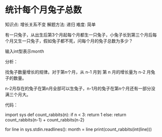 # 统计每个月兔子总数

知识点: 增长关系不变
解题方法: 递归
难度: 简单

有一只兔子，从出生后第3个月起每个月都生一只兔子，小兔子长到第三个月后每个月又生一只兔子，假如兔子都不死，问每个月的兔子总数为多少？

输入int型表示month

分析：

找兔子数量增长的规律。对于第n个月，从 n-1 月到 第 n 月的增长量为 n-2 月兔子的数量。

n-2月存在的兔子在第n月全部可以生兔子，n-1月的兔子在第n个月还有一部分没满三个月大。

代码：

import sys
def count_rabbits(n):
if n < 3:
return 1
else:
return count_rabbits(n-1) + count_rabbits(n-2)

for line in sys.stdin.readlines():
month = line
print(count_rabbits(int(line)))